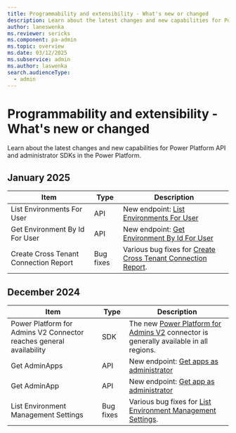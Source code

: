 ```yaml
---
title: Programmability and extensibility - What's new or changed 
description: Learn about the latest changes and new capabilities for Power Platform API and admin SDKs in the Power Platform.
author: laneswenka
ms.reviewer: sericks
ms.component: pa-admin
ms.topic: overview
ms.date: 03/12/2025
ms.subservice: admin
ms.author: laswenka
search.audienceType: 
  - admin
---
```


# Programmability and extensibility - What's new or changed 

Learn about the latest changes and new capabilities for Power Platform API and administrator SDKs in the Power Platform.

## January 2025

| Item | Type | Description |
|------|------|-------------|
| List Environments For User | API | New endpoint: [List Environments For User](/rest/api/power-platform/environmentmanagement/environments/list-environments-for-user) |
| Get Environment By Id For User | API | New endpoint: [Get Environment By Id For User](/rest/api/power-platform/environmentmanagement/environments/get-environment-by-id-for-user) |
| Create Cross Tenant Connection Report | Bug fixes | Various bug fixes for [Create Cross Tenant Connection Report](/rest/api/power-platform/governance/cross-tenant-connection-reports/create-cross-tenant-connection-report). |

## December 2024

| Item | Type | Description |
|------|------|-------------|
| Power Platform for Admins V2 Connector reaches general availability | SDK | The new [Power Platform for Admins V2](/connectors/powerplatformadminv2/) connector is generally available in all regions. |
| Get AdminApps | API | New endpoint: [Get apps as administrator](/rest/api/power-platform/powerapps/apps/get-admin-apps) |
| Get AdminApp | API | New endpoint: [Get app as administrator](/rest/api/power-platform/powerapps/apps/get-admin-app) |
| List Environment Management Settings | Bug fixes | Various bug fixes for [List Environment Management Settings](/rest/api/power-platform/environmentmanagement/environment-management-settings/list-environment-management-settings). |
